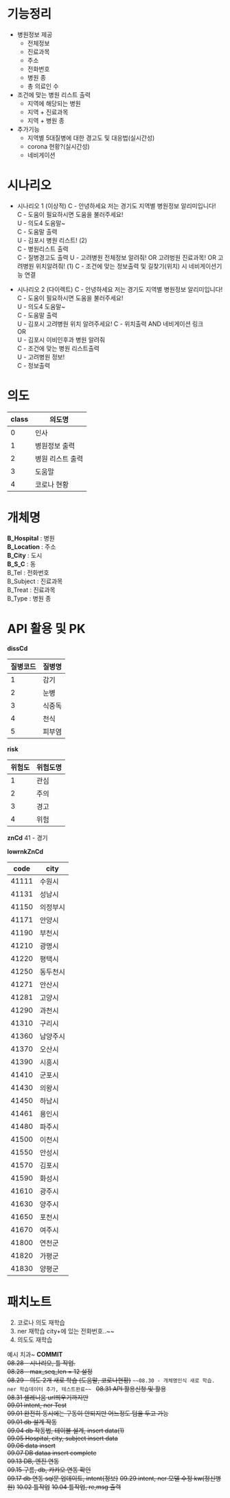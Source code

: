 # 기능정리
* 병원정보 제공
    * 전체정보
    * 진료과목
    * 주소
    * 전화번호
    * 병원 종
    * 총 의료인 수
* 조건에 맞는 병원 리스트 출력
    * 지역에 해당되는 병원 
    * 지역 + 진료과목
    * 지역 + 병원 종
* 추가기능
    * 지역별 5대질병에 대한 경고도 및 대응법(실시간성)
    * corona 현황?(실시간성)
    * 네비게이션
    
# 시나리오
* 시나리오 1  (이상적)
C - 안녕하세요 저는 경기도 지역별 병원정보 알리미입니다!  
C  - 도움이 필요하시면 도움을 불러주세요!  
U - 의도4 도움말~  
C - 도움말 출력  
U - 김포시 병원 리스트!  (2)  
C - 병원리스트 출력  
C - 질병경고도 출력
U - 고려병원 전체정보 알려줘! OR 고려벙원 진료과목! OR 고려병원 위치알려줘!  (1)
C - 조건에 맞는 정보출력 및 길찾기(위치) 시 네비게이션기능 연결  

* 시나리오 2 (다이렉트)
C - 안녕하세요 저는 경기도 지역별 병원정보 알리미입니다!  
C  - 도움이 필요하시면 도움을 불러주세요!  
U - 의도4 도움말~  
C - 도움말 출력  
U - 김포시 고려병원 위치 알려주세요!
C - 위치출력 AND 네비게이션 링크  
OR  
U - 김포시 이비인후과 병원 알려줘  
C - 조건에 맞는 병원 리스트출력  
U - 고려병원 정보!  
C - 정보출력

# 의도
class|의도명
---|---|
0| 인사
1| 병원정보 출력
2| 병원 리스트 출력
3| 도움말
4| 코로나 현황

# 개체명
**B_Hospital** : 병원<br/>
**B_Location** : 주소<br/>
**B_City** : 도시<br/>
**B_S_C** : 동<br/>
B_Tel : 전화번호<br/>
B_Subject : 진료과목<br/>
B_Treat : 진료과목<br/>
B_Type : 병원 종


# API 활용 및 PK
**dissCd**  

질병코드|질병명
---|---|
1|감기
2|눈병
3|식중독
4|천식
5|피부염

**risk**

위험도|위험도명
---|---|
1|관심
2|주의
3|경고
4|위험

**znCd**
41 - 경기 

**lowrnkZnCd** 

code|city
---|---|
41111|수원시
41131|성남시
41150|의정부시
41171|안양시
41190|부천시
41210|광명시
41220|평택시
41250|동두천시
41271|안산시
41281|고양시
41290|과천시
41310|구리시
41360|남양주시
41370|오산시
41390|시흥시
41410|군포시
41430|의왕시
41450|하남시
41461|용인시
41480|파주시
41500|이천시
41550|안성시
41570|김포시
41590|화성시
41610|광주시
41630|양주시
41650|포천시
41670|여주시
41800|연천군
41820|가평군
41830|양평군

# 패치노트


2. 코로나 의도 재학습
3. ner 재학습 city+에 있는 전화번호..~~
4. 의도도 재학습


예시 치과~
**COMMIT**   
~~08.28 - 시나리오, 틀 작업.~~  
~~08.28 - max_seq_len = 12 설정~~  
~~08.29 - 의도 2개 새로 학습 (도움말, 코로나현황)~~  `
~~08.30 - 개체명인식 새로 학습. ner 학습데이터 추가, 테스트완료~~  `
~~08.31 API 활용신청 및 활용~~  
~~08.31 셀레니움 url띄우기까지만~~  
~~09.01 intent, ner Test~~  
~~09.01 완전히 동시에는 구동이 안되지만 어느정도 텀을 두고 가능~~    
~~09.01 db 설계 작동~~  
~~09.04 db 작동법, 테이블 설계, insert data(1)~~  
~~09.05 Hospital, city, subject insert data~~  
~~09.06 data insert~~  
~~09.07 DB dataa insert complete~~  
~~09.13 DB, 엔진 연동~~  
~~09.15 구름, db, 카카오 연동 확인~~  
~~09.17 db 연동 sql문 업데이트, intent{정보}~~ 
~~09.29 intent, ner 모델 수정 kw(정신병원)~~
~~10.02 틀작업~~
~~10.04 틀작업, re,msg 출력~~